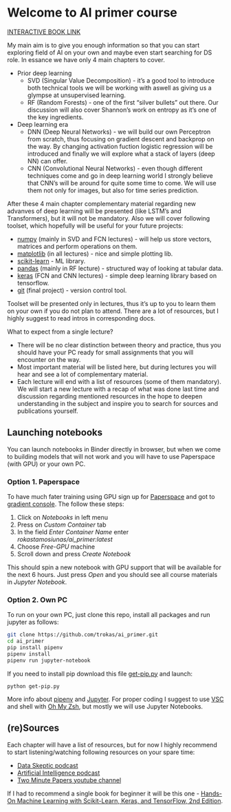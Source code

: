 # Welcome to AI primer course

[INTERACTIVE BOOK LINK](https://trokas.github.io/ai_primer/README.html)

My main aim is to give you enough information so that you can start exploring field of AI on your own and maybe even start searching for DS role.
In essance we have only 4 main chapters to cover.

- Prior deep learning
    - SVD (Singular Value Decomposition) - it’s a good tool to introduce both technical tools we will be working with aswell as giving us a glympse at unsupervised learning.
    - RF (Random Forests) - one of the first “silver bullets” out there. Our discussion will also cover Shannon’s work on entropy as it’s one of the key ingredients.
- Deep learning era
    - DNN (Deep Neural Networks) - we will build our own Perceptron from scratch, thus focusing on gradient descent and backprop on the way. By changing activation fuction logistic regression will be introduced and finally we will explore what a stack of layers (deep NN) can offer.
    - CNN (Convolutional Neural Networks) - even though different techniques come and go in deep learning world I strongly believe that CNN’s will be around for quite some time to come. We will use them not only for images, but also for time series prediction.

After these 4 main chapter complementary material regarding new advanves of deep learning will be presented (like LSTM’s and Transformers), but it will not be mandatory.
Also we will cover following toolset, which hopefully will be useful for your future projects:

- [numpy](https://numpy.org/doc/stable/user/quickstart.html) (mainly in SVD and FCN lectures) - will help us store vectors, matrices and perform operations on them.
- [matplotlib](https://matplotlib.org/tutorials/introductory/pyplot.html) (in all lectures) - nice and simple plotting lib.
- [scikit-learn](https://scikit-learn.org/stable/tutorial/basic/tutorial.html) - ML library.
- [pandas](https://pandas.pydata.org/pandas-docs/stable/user_guide/10min.html) (mainly in RF lecture) - structured way of looking at tabular data.
- [keras](https://keras.io/examples/vision/mnist_convnet/) (FCN and CNN lectures) - simple deep learning library based on tensorflow.
- [git](https://rogerdudler.github.io/git-guide/) (final project) - version control tool.

Toolset will be presented only in lectures, thus it’s up to you to learn them on your own if you do not plan to attend. There are a lot of resources, but I highly suggest to read intros in corresponding docs.

What to expect from a single lecture?

- There will be no clear distinction between theory and practice, thus you should have your PC ready for small assignments that you will encounter on the way.
- Most important material will be listed here, but during lectures you will hear and see a lot of complementary material.
- Each lecture will end with a list of resources (some of them mandatory). We will start a new lecture with a recap of what was done last time and discussion regarding mentioned resources in the hope to deepen understanding in the subject and inspire you to search for sources and publications yourself.

## Launching notebooks

You can launch notebooks in Binder directly in browser, but when we come to building models that will not work and you will have to use Paperspace (with GPU) or your own PC.

### Option 1. Paperspace

To have much fater training using GPU sign up for [Paperspace](https://www.paperspace.com/) and got to [gradient console](https://console.paperspace.com/gradient). The follow these steps:

1. Click on *Notebooks* in left menu
2. Press on *Custom Container* tab
3. In the field *Enter Container Name* enter *rokastamosiunas/ai_primer:latest*
4. Choose *Free-GPU* machine
5. Scroll down and press *Create Notebook*

This should spin a new notebook with GPU support that will be available for the next 6 hours. Just press *Open* and you should see all course materials in *Jupyter Notebook*.

### Option 2. Own PC

To run on your own PC, just clone this repo, install all packages and run jupyter as follows:

```sh
git clone https://github.com/trokas/ai_primer.git
cd ai_primer
pip install pipenv
pipenv install
pipenv run jupyter-notebook
```

If you need to install pip download this file [get-pip.py](https://bootstrap.pypa.io/get-pip.py) and launch:

```
python get-pip.py
```

More info about [pipenv](https://pipenv.pypa.io/en/latest/) and [Jupyter](https://jupyter-notebook.readthedocs.io/en/latest/ui_components.html#interactive-user-interface-tour-of-the-notebook). For proper coding I suggest to use [VSC](https://code.visualstudio.com/) and shell with [Oh My Zsh](https://github.com/ohmyzsh/ohmyzsh), but mostly we will use Jupyter Notebooks.

## (re)Sources

Each chapter will have a list of resources, but for now I highly recommend to start listening/watching following resources on your spare time:
- [Data Skeptic podcast](https://dataskeptic.com/podcasts/ai)
- [Artificial Intelligence podcast](https://lexfridman.com/ai/)
- [Two Minute Papers youtube channel](https://www.youtube.com/user/keeroyz)

If I had to recommend a single book for beginner it will be this one - [Hands-On Machine Learning with Scikit-Learn, Keras, and TensorFlow, 2nd Edition](https://www.oreilly.com/library/view/hands-on-machine-learning/9781492032632/).

